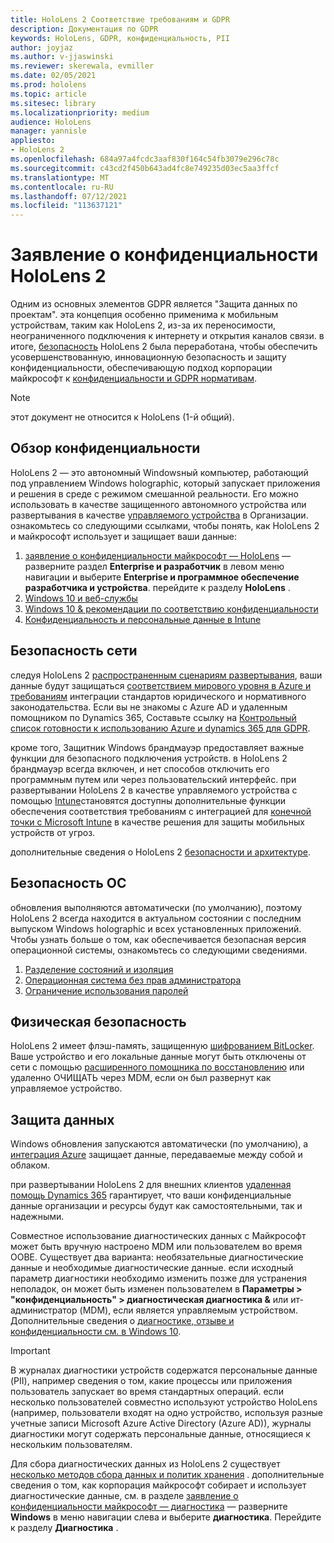 ```yaml
---
title: HoloLens 2 Соответствие требованиям и GDPR
description: Документация по GDPR
keywords: HoloLens, GDPR, конфиденциальность, PII
author: joyjaz
ms.author: v-jjaswinski
ms.reviewer: skerewala, evmiller
ms.date: 02/05/2021
ms.prod: hololens
ms.topic: article
ms.sitesec: library
ms.localizationpriority: medium
audience: HoloLens
manager: yannisle
appliesto:
- HoloLens 2
ms.openlocfilehash: 684a97a4fcdc3aaf830f164c54fb3079e296c78c
ms.sourcegitcommit: c43cd2f450b643ad4fc8e749235d03ec5aa3ffcf
ms.translationtype: MT
ms.contentlocale: ru-RU
ms.lasthandoff: 07/12/2021
ms.locfileid: "113637121"
---
```

# <a name="hololens-2-privacy-statement"></a>Заявление о конфиденциальности HoloLens 2

Одним из основных элементов GDPR является "Защита данных по проектам". эта концепция особенно применима к мобильным устройствам, таким как HoloLens 2, из-за их переносимости, неограниченного подключения к интернету и открытия каналов связи. в итоге, [безопасность](/hololens/security-architecture) HoloLens 2 была переработана, чтобы обеспечить усовершенствованную, инновационную безопасность и защиту конфиденциальности, обеспечивающую подход корпорации майкрософт к [конфиденциальности и GDPR нормативам](https://privacy.microsoft.com/).

 >[!NOTE]
> этот документ не относится к HoloLens (1-й общий).

## <a name="privacy-overview"></a>Обзор конфиденциальности

HoloLens 2 — это автономный Windowsный компьютер, работающий под управлением Windows holographic, который запускает приложения и решения в среде с режимом смешанной реальности. Его можно использовать в качестве защищенного автономного устройства или развертывания в качестве [управляемого устройства](/mem/intune/fundamentals/windows-holographic-for-business) в Организации. ознакомьтесь со следующими ссылками, чтобы понять, как HoloLens 2 и майкрософт использует и защищает ваши данные:

1. [заявление о конфиденциальности майкрософт — HoloLens](https://privacy.microsoft.com/privacystatement) — разверните раздел **Enterprise и разработчик** в левом меню навигации и выберите **Enterprise и программное обеспечение разработчика и устройства**. перейдите к разделу **HoloLens** .
2. [Windows 10 и веб-службы](https://privacy.microsoft.com/windows10privacy)
3. [Windows 10 & рекомендации по соответствию конфиденциальности](/windows/privacy/windows-10-and-privacy-compliance)
4. [Конфиденциальность и персональные данные в Intune](/mem/intune/protect/privacy-personal-data)

## <a name="network-security"></a>Безопасность сети
следуя HoloLens 2 [распространенным сценариям развертывания](/hololens/common-scenarios), ваши данные будут защищаться [соответствием мирового уровня в Azure и требованиям](/azure/compliance/) интеграции стандартов юридического и нормативного законодательства. Если вы не знакомы с Azure AD и удаленным помощником по Dynamics 365, Составьте ссылку на [Контрольный список готовности к использованию Azure и dynamics 365 для GDPR](/compliance/regulatory/gdpr-arc-azure-dynamics).

кроме того, Защитник Windows брандмауэр предоставляет важные функции для безопасного подключения устройств. в HoloLens 2 брандмауэр всегда включен, и нет способов отключить его программным путем или через пользовательский интерфейс. при развертывании HoloLens 2 в качестве управляемого устройства с помощью [Intune](/mem/intune/protect/device-compliance-get-started)становятся доступны дополнительные функции обеспечения соответствия требованиям с интеграцией для [конечной точки с Microsoft Intune](/mem/intune/protect/advanced-threat-protection) в качестве решения для защиты мобильных устройств от угроз.

дополнительные сведения о HoloLens 2 [безопасности и архитектуре](/hololens/security-architecture).

## <a name="os-security"></a>Безопасность ОС
обновления выполняются автоматически (по умолчанию), поэтому HoloLens 2 всегда находится в актуальном состоянии с последним выпуском Windows holographic и всех установленных приложений. Чтобы узнать больше о том, как обеспечивается безопасная версия операционной системы, ознакомьтесь со следующими сведениями.

1. [Разделение состояний и изоляция](/hololens/security-state-separation-isolation)
1. [Операционная система без прав администратора](/hololens/security-adminless-os)
1. [Ограничение использования паролей](/hololens/security-limiting-password-use)

## <a name="physical-security"></a>Физическая безопасность
HoloLens 2 имеет флэш-память, защищенную [шифрованием BitLocker](/hololens/security-encryption-data-protection). Ваше устройство и его локальные данные могут быть отключены от сети с помощью [расширенного помощника по восстановлению](https://www.microsoft.com/p/advanced-recovery-companion/9p74z35sfrs8#activetab=pivot:overviewtab) или удаленно ОЧИЩАТЬ через MDM, если он был развернут как управляемое устройство.

## <a name="data-protection"></a>Защита данных
Windows обновления запускаются автоматически (по умолчанию), а [интеграция Azure](/hololens/security-encryption-data-protection#Azure-integration) защищает данные, передаваемые между собой и облаком.

при развертывании HoloLens 2 для внешних клиентов [удаленная помощь Dynamics 365](/hololens/hololens2-deployment-guide) гарантирует, что ваши конфиденциальные данные организации и ресурсы будут как самостоятельными, так и надежными.

Совместное использование диагностических данных с Майкрософт может быть вручную настроено MDM или пользователем во время OOBE. Существует два варианта: необязательные диагностические данные и необходимые диагностические данные. если исходный параметр диагностики необходимо изменить позже для устранения неполадок, он может быть изменен пользователем в **Параметры > "конфиденциальность" > диагностическая диагностика &** или ит-администратор (MDM), если является управляемым устройством. Дополнительные сведения о [диагностике, отзыве и конфиденциальности см. в Windows 10](https://support.microsoft.com/windows/diagnostics-feedback-and-privacy-in-windows-10-28808a2b-a31b-dd73-dcd3-4559a5199319).

> [!Important]
> В журналах диагностики устройств содержатся персональные данные (PII), например сведения о том, какие процессы или приложения пользователь запускает во время стандартных операций. если несколько пользователей совместно используют устройство HoloLens (например, пользователи входят на одно устройство, используя разные учетные записи Microsoft Azure Active Directory (Azure AD)), журналы диагностики могут содержать персональные данные, относящиеся к нескольким пользователям.

Для сбора диагностических данных из HoloLens 2 существует [несколько методов сбора данных и политик хранения](/hololens/hololens-diagnostic-logs) .  дополнительные сведения о том, как корпорация майкрософт собирает и использует диагностические данные, см. в разделе [заявление о конфиденциальности майкрософт — диагностика](https://privacy.microsoft.com/privacystatement) — разверните **Windows** в меню навигации слева и выберите **диагностика**. Перейдите к разделу **Диагностика** .
